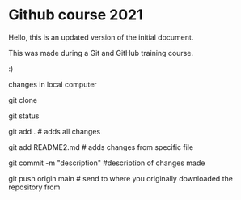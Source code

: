 # Github course 2021

Hello, this is an updated version of the initial document.

This was made during a Git and GitHub training course.

:)



changes in local computer

git clone <link to code>

git status

git add . # adds all changes

git add README2.md # adds changes from specific file

git commit -m "description" #description of changes made

git push origin main # send to where you originally downloaded the repository from